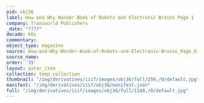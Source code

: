 ```yaml
---
pid: obj36
label: How and Why Wonder Book of Robots and Electronic Brains Page 1
company: Transworld Publishers
_date: "????"
decade: 60s
commentary:
object_type: magazine
source: How-and-Why-Wonder-Book-of-Robots-and-Electronic-Brains_Page_01
source_name:
order: '35'
layout: qatar_item
collection: temp_collection
thumbnail: "/img/derivatives/iiif/images/obj36/full/250,/0/default.jpg"
manifest: "/img/derivatives/iiif/obj36/manifest.json"
full: "/img/derivatives/iiif/images/obj36/full/1140,/0/default.jpg"
---
```

